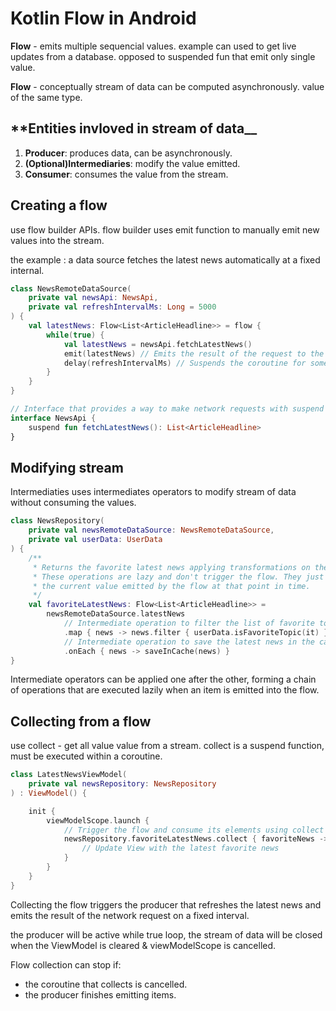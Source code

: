 # **Kotlin Flow in Android**

**Flow** - emits multiple sequencial values. example can used to get live updates from a database.
opposed to suspended fun that emit only single value.

**Flow** - conceptually stream of data can be computed asynchronously. value of the same type.

## **Entities invloved in stream of data__

1. **Producer**: produces data, can be asynchronously.
2. **(Optional)Intermediaries**: modify the value emitted.
3. **Consumer**: consumes the value from the stream.

## **Creating a flow**

use flow builder APIs.
flow builder uses emit function to manually emit new values into the stream.

the example :
a data source fetches the latest news automatically at a fixed internal.

```kotlin
class NewsRemoteDataSource(
    private val newsApi: NewsApi,
    private val refreshIntervalMs: Long = 5000
) {
    val latestNews: Flow<List<ArticleHeadline>> = flow {
        while(true) {
            val latestNews = newsApi.fetchLatestNews()
            emit(latestNews) // Emits the result of the request to the flow
            delay(refreshIntervalMs) // Suspends the coroutine for some time
        }
    }
}

// Interface that provides a way to make network requests with suspend functions
interface NewsApi {
    suspend fun fetchLatestNews(): List<ArticleHeadline>
}
```

## **Modifying stream**

Intermediaties uses intermediates operators to modify stream of data without consuming the values.

```kotlin
class NewsRepository(
    private val newsRemoteDataSource: NewsRemoteDataSource,
    private val userData: UserData
) {
    /**
     * Returns the favorite latest news applying transformations on the flow.
     * These operations are lazy and don't trigger the flow. They just transform
     * the current value emitted by the flow at that point in time.
     */
    val favoriteLatestNews: Flow<List<ArticleHeadline>> =
        newsRemoteDataSource.latestNews
            // Intermediate operation to filter the list of favorite topics
            .map { news -> news.filter { userData.isFavoriteTopic(it) } }
            // Intermediate operation to save the latest news in the cache
            .onEach { news -> saveInCache(news) }
}
```

Intermediate operators can be applied one after the other, forming a chain of operations that are executed lazily when an item is emitted into the flow.

## **Collecting from a flow**

use collect - get all value value from a stream.
collect is a suspend function, must be executed within a coroutine.

```kotlin
class LatestNewsViewModel(
    private val newsRepository: NewsRepository
) : ViewModel() {

    init {
        viewModelScope.launch {
            // Trigger the flow and consume its elements using collect
            newsRepository.favoriteLatestNews.collect { favoriteNews ->
                // Update View with the latest favorite news
            }
        }
    }
}
```

Collecting the flow triggers the producer that refreshes the latest news and emits the result of the network request on a fixed interval.

the producer will be active while true loop, the stream of data will be closed when the ViewModel is cleared & viewModelScope is cancelled.

Flow collection can stop if:

- the coroutine that collects is cancelled.
- the producer finishes emitting items.
